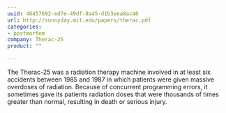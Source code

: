 ```yaml
---
uuid: 46457692-ed7e-49df-8a45-d1b3eea8ac46
url: http://sunnyday.mit.edu/papers/therac.pdf
categories:
- postmortem
company: Therac-25
product: ""

---
```


The Therac-25 was a radiation therapy machine involved in at least six accidents between 1985 and 1987 in which patients were given massive overdoses of radiation. Because of concurrent programming errors, it sometimes gave its patients radiation doses that were thousands of times greater than normal, resulting in death or serious injury.
